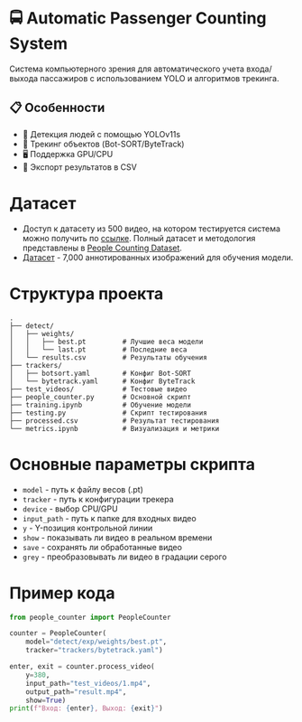 # 🚍 Automatic Passenger Counting System

Система компьютерного зрения для автоматического учета входа/выхода пассажиров с использованием YOLO и алгоритмов трекинга.


## 📋 Особенности
- 🎯 Детекция людей с помощью YOLOv11s 
- 📍 Трекинг объектов (Bot-SORT/ByteTrack)
- 🖥️ Поддержка GPU/CPU
- 📁 Экспорт результатов в CSV


# Датасет
- Доступ к датасету из 500 видео, на котором тестируется система можно получить по [ссылке](https://drive.google.com/file/d/1zVFNOq5J2lQcRZ0p42ac5j2vli2aLEKH/view?usp=sharing). Полный датасет и методология представлены в [People Counting Dataset](https://github.com/shijieS/people-counting-dataset).
- [Датасет](https://drive.google.com/file/d/12y7UPofX-aXY-3yJRpnV3t4FfEV6FcYe/view?usp=sharing) - 7,000 аннотированных изображений для обучения модели.



# Структура проекта

```plaintext
.
├── detect/                 
│   ├── weights/             
│   │   ├── best.pt         # Лучшие веса модели
│   │   └── last.pt         # Последние веса
│   └── results.csv         # Результаты обучения
├── trackers/
│   ├── botsort.yaml        # Конфиг Bot-SORT
│   └── bytetrack.yaml      # Конфиг ByteTrack
├── test_videos/            # Тестовые видео
├── people_counter.py       # Основной скрипт
├── training.ipynb          # Обучение модели
├── testing.py              # Скрипт тестирования 
├── processed.csv           # Результат тестирования
└── metrics.ipynb           # Визуализация и метрики
```

# Основные параметры скрипта
- `model` - путь к файлу весов (.pt)
- `tracker` - путь к конфигурации трекера
- `device` - выбор CPU/GPU
- `input_path` - путь к папке для входных видео
- `y` - Y-позиция контрольной линии
- `show` - показывать ли видео в реальном времени
- `save` - сохранять ли обработанные видео
- `grey` -  преобразовывать ли видео в градации серого

# Пример кода
```python
from people_counter import PeopleCounter

counter = PeopleCounter(
    model="detect/exp/weights/best.pt",
    tracker="trackers/bytetrack.yaml")

enter, exit = counter.process_video(
    y=380,
    input_path="test_videos/1.mp4",
    output_path="result.mp4",
    show=True)
print(f"Вход: {enter}, Выход: {exit}")
```



























